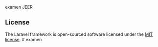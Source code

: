 examen JEER
## License

The Laravel framework is open-sourced software licensed under the [MIT license](https://opensource.org/licenses/MIT).
#   e x a m e n 
 
 
